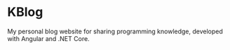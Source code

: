 # KBlog
My personal blog website for sharing programming knowledge, developed with Angular and .NET Core.
